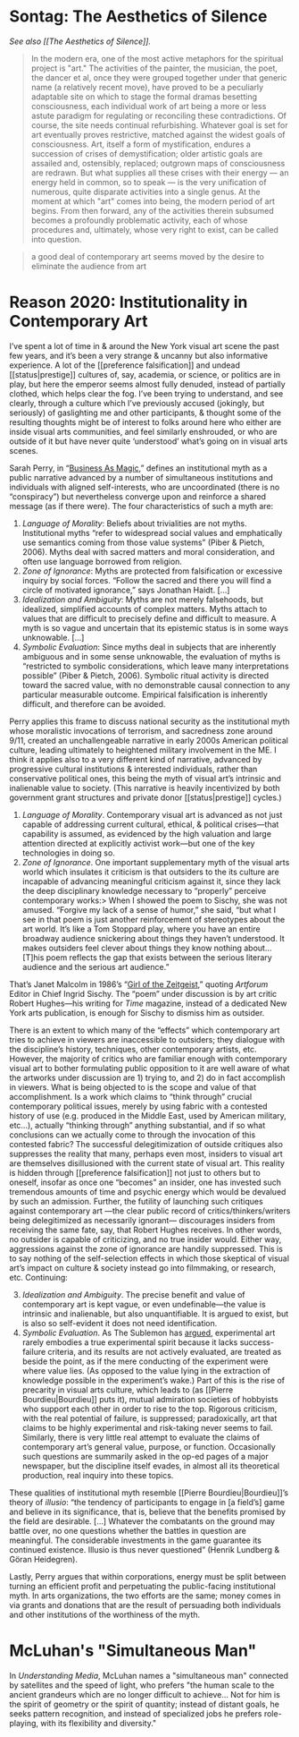 # Sontag: The Aesthetics of Silence

_See also [[The Aesthetics of Silence]]._

> In the modern era, one of the most active metaphors for the spiritual project is "art." The activities of the painter, the musician, the poet, the dancer et al, once they were grouped together under that generic name (a relatively recent move), have proved to be a peculiarly adaptable site on which to stage the formal dramas besetting consciousness, each individual work of art being a more or less astute paradigm for regulating or reconciling these contradictions. Of course, the site needs continual refurbishing. Whatever goal is set for art eventually proves restrictive, matched against the widest goals of consciousness. Art, itself a form of mystification, endures a succession of crises of demystification; older artistic goals are assailed and, ostensibly, replaced; outgrown maps of consciousness are redrawn. But what supplies all these crises with their energy — an energy held in common, so to speak — is the very unification of numerous, quite disparate activities into a single genus. At the moment at which "art" comes into being, the modern period of art begins. From then forward, any of the activities therein subsumed becomes a profoundly problematic activity, each of whose procedures and, ultimately, whose very right to exist, can be called into question.

> a good deal of contemporary art seems moved by the desire to eliminate the audience from art

# Reason 2020: Institutionality in Contemporary Art

I’ve spent a lot of time in & around the New York visual art scene the past few years, and it’s been a very strange & uncanny but also informative experience. A lot of the [[preference falsification]] and undead [[status|prestige]] cultures of, say, academia, or science, or politics are in play, but here the emperor seems almost fully denuded, instead of partially clothed, which helps clear the fog. I’ve been trying to understand, and see clearly, through a culture which I’ve previously accused (jokingly, but seriously) of gaslighting me and other participants, & thought some of the resulting thoughts might be of interest to folks around here who either are inside visual arts communities, and feel similarly enshrouded, or who are outside of it but have never quite ‘understood’ what’s going on in visual arts scenes.

Sarah Perry, in “[Business As Magic](https://www.ribbonfarm.com/2016/04/07/business-as-magic/),” defines an institutional myth as a public narrative advanced by a number of simultaneous institutions and individuals with aligned self-interests, who are uncoordinated (there is no “conspiracy”) but nevertheless converge upon and reinforce a shared message (as if there were). The four characteristics of such a myth are:

1.  _Language of Morality_: Beliefs about trivialities are not myths. Institutional myths “refer to widespread social values and emphatically use semantics coming from those value systems” (Piber & Pietch, 2006). Myths deal with sacred matters and moral consideration, and often use language borrowed from religion.
2.  _Zone of Ignorance_: Myths are protected from falsification or excessive inquiry by social forces. “Follow the sacred and there you will find a circle of motivated ignorance,” says Jonathan Haidt. […]
3.  _Idealization and Ambiguity_: Myths are not merely falsehoods, but idealized, simplified accounts of complex matters. Myths attach to values that are difficult to precisely define and difficult to measure. A myth is so vague and uncertain that its epistemic status is in some ways unknowable. […]
4.  _Symbolic Evaluation_: Since myths deal in subjects that are inherently ambiguous and in some sense unknowable, the evaluation of myths is “restricted to symbolic considerations, which leave many interpretations possible” (Piber & Pietch, 2006). Symbolic ritual activity is directed toward the sacred value, with no demonstrable causal connection to any particular measurable outcome. Empirical falsification is inherently difficult, and therefore can be avoided.

Perry applies this frame to discuss national security as the institutional myth whose moralistic invocations of terrorism, and sacredness zone around 9/11, created an unchallengeable narrative in early 2000s American political culture, leading ultimately to heightened military involvement in the ME. I think it applies also to a very different kind of narrative, advanced by progressive cultural institutions & interested individuals, rather than conservative political ones, this being the myth of visual art’s intrinsic and inalienable value to society. (This narrative is heavily incentivized by both government grant structures and private donor [[status|prestige]] cycles.)

1.  _Language of Morality_. Contemporary visual art is advanced as not just capable of addressing current cultural, ethical, & political crises—that capability is assumed, as evidenced by the high valuation and large attention directed at explicitly activist work—but one of the key technologies in doing so. 
2.  _Zone of Ignorance_. One important supplementary myth of the visual arts world which insulates it criticism is that outsiders to the its culture are incapable of advancing meaningful criticism against it, since they lack the deep disciplinary knowledge necessary to “properly” perceive contemporary works:> When I showed the poem to Sischy, she was not amused. “Forgive my lack of a sense of humor,” she said, “but what I see in that poem is just another reinforcement of stereotypes about the art world. It’s like a Tom Stoppard play, where you have an entire broadway audience snickering about things they haven’t understood. It makes outsiders feel clever about things they know nothing about… [T]his poem reflects the gap that exists between the serious literary audience and the serious art audience.”

That’s Janet Malcolm in 1986’s “[Girl of the Zeitgeist](https://www.newyorker.com/magazine/1986/10/20/a-girl-of-the-zeitgeist-i),” quoting _Artforum_ Editor in Chief Ingrid Sischy. The “poem” under discussion is by art critic Robert Hughes—his writing for _Time_ magazine, instead of a dedicated New York arts publication, is enough for Sischy to dismiss him as outsider. 

There is an extent to which many of the “effects” which contemporary art tries to achieve in viewers are inaccessible to outsiders; they dialogue with the discipline’s history, techniques, other contemporary artists, etc. However, the majority of critics who are familiar enough with contemporary visual art to bother formulating public opposition to it are well aware of what the artworks under discussion are 1) trying to, and 2) do in fact accomplish in viewers. What is being objected to is the scope and value of that accomplishment. Is a work which claims to “think through” crucial contemporary political issues, merely by using fabric with a contested history of use (e.g. produced in the Middle East, used by American military, etc…), actually “thinking through” anything substantial, and if so what conclusions can we actually come to through the invocation of this contested fabric? The successful delegitimization of outside critiques also suppresses the reality that many, perhaps even most, insiders to visual art are themselves disillusioned with the current state of visual art. This reality is hidden through [[preference falsification]] not just to others but to oneself, insofar as once one “becomes” an insider, one has invested such tremendous amounts of time and psychic energy which would be devalued by such an admission. Further, the futility of launching such critiques against contemporary art —the clear public record of critics/thinkers/writers being delegitimized as necessarily ignorant— discourages insiders from receiving the same fate, say, that Robert Hughes receives. In other words, no outsider is capable of criticizing, and no true insider would. Either way, aggressions against the zone of ignorance are handily suppressed. This is to say nothing of the self-selection effects in which those skeptical of visual art’s impact on culture & society instead go into filmmaking, or research, etc. Continuing:

3.  _Idealization and Ambiguity_. The precise benefit and value of contemporary art is kept vague, or even undefinable—the value is intrinsic and inalienable, but also unquantifiable. It is argued to exist, but is also so self-evident it does not need identification. 
4.  _Symbolic Evaluation_. As The Sublemon has [argued](https://carcinisation.com/2014/07/20/how-we-frame-the-value-of-experimental-art-badly/), experimental art rarely embodies a true experimental spirit because it lacks success-failure criteria, and its results are not actively evaluated, are treated as beside the point, as if the mere conducting of the experiment were where value lies. (As opposed to the value lying in the extraction of knowledge possible in the experiment’s wake.) Part of this is the rise of precarity in visual arts culture, which leads to (as [[Pierre Bourdieu|Bourdieu]] puts it), mutual admiration societies of hobbyists who support each other in order to rise to the top. Rigorous criticism, with the real potential of failure, is suppressed; paradoxically, art that claims to be highly experimental and risk-taking never seems to fail. Similarly, there is very little real attempt to evaluate the claims of contemporary art’s general value, purpose, or function. Occasionally such questions are summarily asked in the op-ed pages of a major newspaper, but the discipline itself evades, in almost all its theoretical production, real inquiry into these topics.

These qualities of institutional myth resemble [[Pierre Bourdieu|Bourdieu]]’s theory of _illusio_: “the tendency of participants to engage in [a field’s] game and believe in its significance, that is, believe that the benefits promised by the field are desirable. […] Whatever the combatants on the ground may battle over, no one questions whether the battles in question are meaningful. The considerable investments in the game guarantee its continued existence. Illusio is thus never questioned” (Henrik Lundberg & Göran Heidegren). 

Lastly, Perry argues that within corporations, energy must be split between turning an efficient profit and perpetuating the public-facing institutional myth. In arts organizations, the two efforts are the same; money comes in via grants and donations that are the result of persuading both individuals and other institutions of the worthiness of the myth.

# McLuhan's "Simultaneous Man"

In _Understanding Media_, McLuhan names a "simultaneous man" connected by satellites and the speed of light, who prefers "the human scale to the ancient grandeurs which are no longer difficult to achieve... Not for him is the spirit of geometry or the spirit of quantity; instead of distant goals, he seeks pattern recognition, and instead of specialized jobs he prefers role-playing, with its flexibility and diversity."